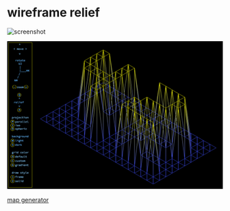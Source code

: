 # wireframe relief


![screenshot](screenshot/fdf2.gif)


![screenshot](screenshot/fdf1.png)


[map generator](https://github.com/jgigault/42MapGenerator)
